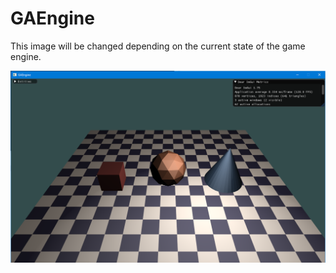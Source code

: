 # GAEngine

This image will be changed depending on the current state of the game engine.

![](images/ga_engine_website_preview.PNG)


